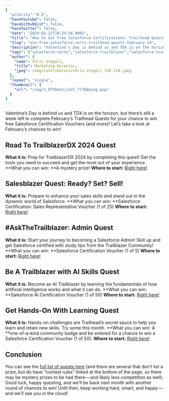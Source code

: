 ```yaml
---
{
  "priority":"0.5",
  "haveYoutube": false,
  "haveGithubGist": false,
  "haveTwitter": false,
  "date": "2024-02-22T18:34:56.000Z",
  "title": "How to Get Free Salesforce Certifications: Trailhead Quests February ‘24",
  "Slug": "win-free-salesforce-certs-trailhead-quests-february-24",
  "description": "Valentine’s Day is behind us and TDX is on the horizon, but there’s still a week left to complete February’s Trailhead Quests for your chance to win free Salesforce Certification Vouchers (and more)!.",
  "tags": ["salesforce-certs","salesforce-trailblazer","salesforce-trailhead","salesforce"],
  "author": {
    "name": Chris Stegall,
    "title": Marketing Director,
    "jpeg": /img/contributors/chris-stegall_128-128.jpeg
  },
  "layout": "single",
  "thumbnail": {
    "url": "/img/1_UTYbGoSj1sVJ_7l7EWya2g.png"
  }
}
---
```

Valentine’s Day is behind us and TDX is on the horizon, but there’s still a week left to complete February’s Trailhead Quests for your chance to win free Salesforce Certification Vouchers (and more)!
Let’s take a look at February’s chances to win!

## Road To TrailblazerDX 2024 Quest

**What it is:** Prep for TrailblazerDX 2024 by completing this quest! Get the tools you need to succeed and get the most out of your experience.
**What you can win: **A mystery prize!
**Where to start:** [Right here!](https://trailhead.salesforce.com/users/strailhead/trailmixes/quest-road-to-tdx-24)

## Salesblazer Quest: Ready? Set? Sell!

**What it is:** Prepare to enhance your sales skills and stand out in the dynamic world of Salesforce.
**What you can win: **Salesforce Certification: Sales Representative Voucher (1 of 25)
**Where to start:** [Right here!](https://trailhead.salesforce.com/users/strailhead/trailmixes/quest-salesblazer-ready-set-sell-february-2024)

## #AskTheTrailblazer: Admin Quest

**What it is:** Start your journey to becoming a Salesforce Admin! Skill up and get Salesforce certified with study tips from the Trailblazer Community!
**What you can win: **Salesforce Certification Voucher (1 of 5)
**Where to start:** [Right here!](https://trailhead.salesforce.com/users/strailhead/trailmixes/quest-ask-the-trailblazer-admin)

## Be A Trailblazer with AI Skills Quest

**What it is:** Become an AI Trailblazer by learning the fundamentals of how artificial intelligence works and what it can do.
**What you can win: **Salesforce AI Certification Voucher (1 of 50)
**Where to start:** [Right here!](https://trailhead.salesforce.com/users/strailhead/trailmixes/quest-be-a-trailblazer-with-ai-skills-february-2024)

## Get Hands-On With Learning Quest

**What it is:** Hands-on challenges are Trailhead’s secret sauce to help you learn and retain new skills. Try some this month.
**What you can win: A **one-of-a-kind community badge and be entered for a chance to win a Salesforce Certification Voucher (1 of 50).
**Where to start:** [Right here!](https://trailhead.salesforce.com/users/strailhead/trailmixes/quest-get-hands-on-with-learning-february-2024)

## Conclusion

You can see the [full list of quests here](https://trailhead.salesforce.com/quests) (and there are several that don’t list a prize, but do have “contest rules” linked at the bottom of the page, so there may be mystery prizes to be had there — and likely less competition as well).
Good luck, happy questing, and we’ll be back next month with another round of chances to win!
Until then, keep working hard, smart, and happy — and we’ll see you in the cloud!
